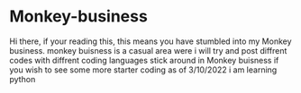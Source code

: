 # Monkey-business
Hi there,
if your reading this, this means you have stumbled into my Monkey business.
monkey buisness is a casual area were i will try and post diffrent codes with diffrent coding languages
stick around in Monkey buisness if you wish to see some more starter coding
as of 3/10/2022 i am learning python
